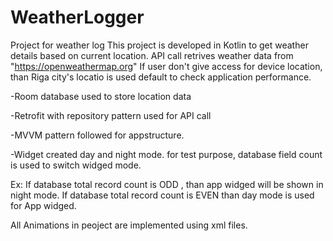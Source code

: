 # WeatherLogger
Project for weather log
This project is developed in Kotlin to get weather details based on current location.
API call retrives weather data from "https://openweathermap.org"
If user don't give access for device location, than Riga city's locatio is used default to check application performance.

 -Room database used to store location data
 
 -Retrofit with repository pattern used for API call
 
 -MVVM pattern followed for appstructure.
 
 -Widget created day and night mode. for test purpose, database field count is used to switch widged mode.
 
 Ex: If database total record count is ODD , than app widged will be shown in night mode. If database total record count is EVEN than day mode is used for App widged.

All Animations in peoject are implemented using xml files.

